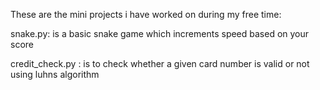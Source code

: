 These are the mini projects i have worked on during my free time:

snake.py: is a basic snake game which increments speed based on your score 

credit_check.py : is to check whether a given card number is valid or not using luhns algorithm
